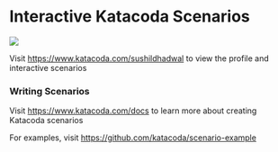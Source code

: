 # Interactive Katacoda Scenarios

[![](http://shields.katacoda.com/katacoda/sushildhadwal/count.svg)](https://www.katacoda.com/sushildhadwal "Get your profile on Katacoda.com")

Visit https://www.katacoda.com/sushildhadwal to view the profile and interactive scenarios

### Writing Scenarios
Visit https://www.katacoda.com/docs to learn more about creating Katacoda scenarios

For examples, visit https://github.com/katacoda/scenario-example

